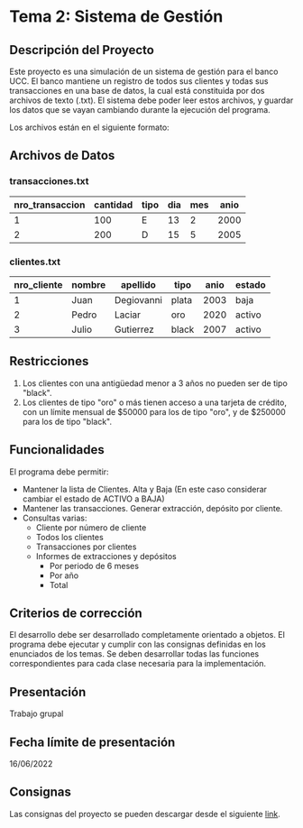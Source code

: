 # Tema 2: Sistema de Gestión

## Descripción del Proyecto

Este proyecto es una simulación de un sistema de gestión para el banco UCC. El banco mantiene un registro de todos sus clientes y todas sus transacciones en una base de datos, la cual está constituida por dos archivos de texto (.txt). El sistema debe poder leer estos archivos, y guardar los datos que se vayan cambiando durante la ejecución del programa.

Los archivos están en el siguiente formato:

## Archivos de Datos

### transacciones.txt

| nro_transaccion | cantidad | tipo | dia | mes | anio |
|-----------------|----------|------|-----|-----|------|
| 1               | 100      | E    | 13  | 2   | 2000 |
| 2               | 200      | D    | 15  | 5   | 2005 |

### clientes.txt

| nro_cliente | nombre       | apellido    | tipo  | anio | estado |
|-------------|--------------|-------------|-------|------|--------|
| 1           | Juan         | Degiovanni  | plata | 2003 | baja   |
| 2           | Pedro        | Laciar      | oro   | 2020 | activo |
| 3           | Julio        | Gutierrez   | black | 2007 | activo |

## Restricciones

1. Los clientes con una antigüedad menor a 3 años no pueden ser de tipo "black".
2. Los clientes de tipo "oro" o más tienen acceso a una tarjeta de crédito, con un límite mensual de $50000 para los de tipo "oro", y de $250000 para los de tipo "black".

## Funcionalidades

El programa debe permitir:

- Mantener la lista de Clientes. Alta y Baja (En este caso considerar cambiar el estado de ACTIVO a BAJA)
- Mantener las transacciones. Generar extracción, depósito por cliente.
- Consultas varias:
  - Cliente por número de cliente
  - Todos los clientes
  - Transacciones por clientes
  - Informes de extracciones y depósitos
    - Por periodo de 6 meses
    - Por año
    - Total

## Criterios de corrección

El desarrollo debe ser desarrollado completamente orientado a objetos. El programa debe ejecutar y cumplir con las consignas definidas en los enunciados de los temas. Se deben desarrollar todas las funciones correspondientes para cada clase necesaria para la implementación.

## Presentación

Trabajo grupal

## Fecha límite de presentación

16/06/2022

## Consignas

Las consignas del proyecto se pueden descargar desde el siguiente [link](https://drive.google.com/file/d/1gnigC8dGXftSLGXSd49nbO3xGJ9W1rqU/view?usp=sharing).
